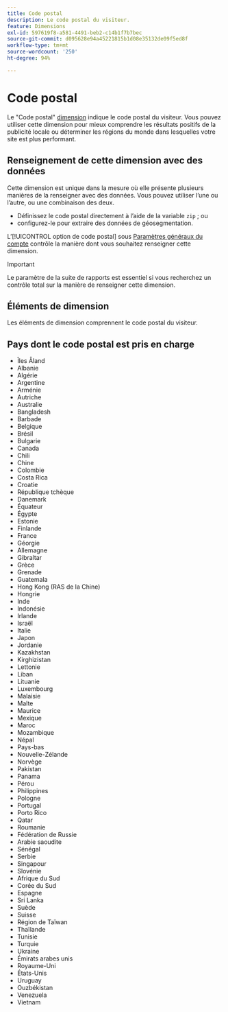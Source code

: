 ```yaml
---
title: Code postal
description: Le code postal du visiteur.
feature: Dimensions
exl-id: 597619f8-a581-4491-beb2-c14b1f7b7bec
source-git-commit: d095628e94a45221815b1d08e35132de09f5ed8f
workflow-type: tm+mt
source-wordcount: '250'
ht-degree: 94%

---
```


# Code postal

Le &quot;Code postal&quot; [dimension](overview.md) indique le code postal du visiteur. Vous pouvez utiliser cette dimension pour mieux comprendre les résultats positifs de la publicité locale ou déterminer les régions du monde dans lesquelles votre site est plus performant.

## Renseignement de cette dimension avec des données

Cette dimension est unique dans la mesure où elle présente plusieurs manières de la renseigner avec des données. Vous pouvez utiliser l’une ou l’autre, ou une combinaison des deux.

* Définissez le code postal directement à l’aide de la variable `zip` ; ou
* configurez-le pour extraire des données de géosegmentation.

L’[!UICONTROL option de code postal] sous [Paramètres généraux du compte](/help/admin/admin/c-manage-report-suites/c-edit-report-suites/general/general-acct-settings-admin.md) contrôle la manière dont vous souhaitez renseigner cette dimension.

>[!IMPORTANT]
>
>Le paramètre de la suite de rapports est essentiel si vous recherchez un contrôle total sur la manière de renseigner cette dimension.

## Éléments de dimension

Les éléments de dimension comprennent le code postal du visiteur.

## Pays dont le code postal est pris en charge

* Îles Åland
* Albanie
* Algérie
* Argentine
* Arménie
* Autriche
* Australie
* Bangladesh
* Barbade
* Belgique
* Brésil
* Bulgarie
* Canada
* Chili
* Chine
* Colombie
* Costa Rica
* Croatie
* République tchèque
* Danemark
* Équateur
* Égypte
* Estonie
* Finlande
* France
* Géorgie
* Allemagne
* Gibraltar
* Grèce
* Grenade
* Guatemala
* Hong Kong (RAS de la Chine)
* Hongrie
* Inde
* Indonésie
* Irlande
* Israël
* Italie
* Japon
* Jordanie
* Kazakhstan
* Kirghizistan
* Lettonie
* Liban
* Lituanie
* Luxembourg
* Malaisie
* Malte
* Maurice
* Mexique
* Maroc
* Mozambique
* Népal
* Pays-bas
* Nouvelle-Zélande
* Norvège
* Pakistan
* Panama
* Pérou
* Philippines
* Pologne
* Portugal
* Porto Rico
* Qatar
* Roumanie
* Fédération de Russie
* Arabie saoudite
* Sénégal
* Serbie
* Singapour
* Slovénie
* Afrique du Sud
* Corée du Sud
* Espagne
* Sri Lanka
* Suède
* Suisse
* Région de Taïwan
* Thaïlande
* Tunisie
* Turquie
* Ukraine
* Émirats arabes unis
* Royaume-Uni
* États-Unis
* Uruguay
* Ouzbékistan
* Venezuela
* Vietnam
